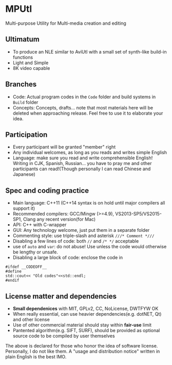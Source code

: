 # MPUtl
Multi-purpose Utility for Multi-media creation and editing

## Ultimatum
* To produce an NLE similar to AviUtl with a small set of synth-like build-in functions
* Light and Simple
* 8K video capable

## Branches
* Code: Actual program codes in the ``Code`` folder and build systems in ``Build`` folder
* Concepts: Concepts, drafts... note that most materials here will be deleted when approaching release. Feel free to use it to elaborate your idea.

## Participation
* Every participant will be granted "member" right
* Any individual welcomes, as long as you reads and writes simple English
* Language: make sure you read and write comprehensible English! Writing in CJK, Spanish, Russian... you have to pray me and other participants can read!(Though personally I can read Chinese and Japanese)

## Spec and coding practice
* Main language: C++11 (C++14 syntax is on hold until major compilers all support it)
* Recommended compilers: GCC/Mingw (>=4.9), VS2013-SP5/VS2015-SP1, Clang any recent version(for Mac)
* API: C++ with C-wrapper
* GUI: Any technology welcome, just put them in a separate folder
* Commenting style: use triple-slash and asterisk ``///* Comment *///``
* Disabling a few lines of code: both ``//`` and ``/* */`` acceptable
* use of ``auto`` and ``var``: do not abuse! Use unless the code would otherwise be lengthy or unsafe.
* Disabling a large block of code: enclose the code in 
```
#ifdef __CODEOFF__ 
#define
std::cout<< "Old codes"<<std::endl;
#endif
```

## License matter and dependencies
* __Small dependenices__ with MIT, GPLv2, CC, NoLicense, DWTFYW OK
* When really essential, can use heavier dependencies(e.g. dotNET, Qt) and other license
* Use of other commercial material should stay within __fair-use__ limit
* Pantented algorithm(e.g. SIFT, SURF), should be provided as optional source code to be compiled by user themselves


The above is declared for those who honor the idea of software license. Personally, I do not like them. A "usage and distribution notice" written in plain English is the best IMO.

